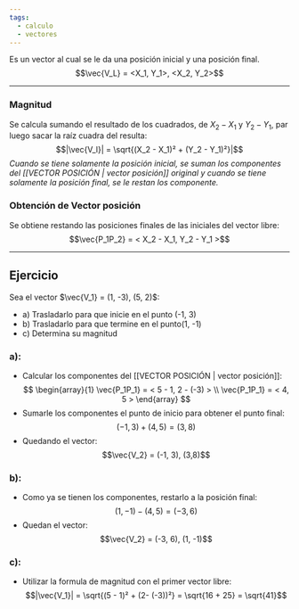 ```yaml
---
tags:
  - calculo
  - vectores
---
```

Es un vector al cual se le da una posición inicial y una posición final.
$$\vec{V_L} = <X_1, Y_1>, <X_2, Y_2>$$
***
### Magnitud
Se calcula sumando el resultado de los cuadrados, de $X_2 - X_1$  y $Y_2 - Y_1$, par luego sacar la raíz cuadra del resulta:
$$|\vec{V_l}| = \sqrt{(X_2 - X_1)² + (Y_2 -  Y_1)²}|$$
*Cuando se tiene solamente la posición inicial, se suman los componentes del [[VECTOR POSICIÓN | vector posición]] original y cuando se tiene solamente la posición final, se le restan los componente.*

 ### Obtención de Vector posición
Se obtiene restando las posiciones finales de las iniciales del vector libre:
$$\vec{P_1P_2} = < X_2 - X_1, Y_2 - Y_1 >$$
***
## Ejercicio
Sea el vector $\vec{V_1} = (1, -3), (5, 2)$:
- a) Trasladarlo para que inicie en el punto (-1, 3)
- b) Trasladarlo para que termine en el punto(1, -1)
- c) Determina su magnitud

### a):
- Calcular los componentes del [[VECTOR POSICIÓN | vector posición]]:
$$
\begin{array}{1}
\vec{P_1P_1} = < 5 - 1, 2 - (-3) > \\
\vec{P_1P_1} = < 4, 5 >
\end{array}
$$
- Sumarle los componentes el punto de inicio para obtener el punto final:
$$(-1, 3) + (4, 5) = (3, 8)$$
- Quedando el vector:
$$\vec{V_2} = (-1, 3), (3,8)$$
### b):
- Como ya se tienen los componentes, restarlo a la posición final:
$$(1,-1) - (4, 5) = (-3, 6)$$
- Quedan el vector:
$$\vec{V_2} = (-3, 6), (1, -1)$$
### c):
- Utilizar la formula de magnitud con el primer vector libre:
$$|\vec{V_1}| = \sqrt{(5 - 1)² + (2- (-3))²} = \sqrt{16 + 25} = \sqrt{41}$$


